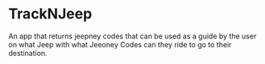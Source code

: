# TrackNJeep
An app that returns jeepney codes that can be used as a guide by the user on what Jeep with what Jeeoney Codes can they ride to go to their destination.
